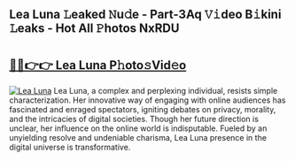 ## Lea Luna 𝙻eaked 𝙽u𝚍e - Part-3Aq 𝚅𝚒deo B𝚒kini 𝙻eaks - Hot All 𝙿hotos NxRDU

# <h2><a href="http://ld05q0.urlbe.top/?page=Lea+Luna">🔗🔗👉👉 Lea Luna P𝚑oto𝚜Vid𝚎o</a></h2>

[![Lea Luna](https://i.imgur.com/eBuTRDB.gif)](http://ld05q0.urlbe.top/?page=Lea+Luna)
Lea Luna, a complex and perplexing individual, resists simple characterization. Her innovative way of engaging with online audiences has fascinated and enraged spectators, igniting debates on privacy, morality, and the intricacies of digital societies. Though her future direction is unclear, her influence on the online world is indisputable. Fueled by an unyielding resolve and undeniable charisma, Lea Luna presence in the digital universe is transformative.
